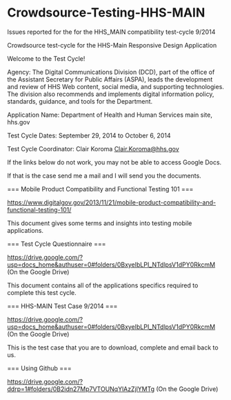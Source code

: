 Crowdsource-Testing-HHS-MAIN
============================

Issues reported for the for the HHS_MAIN compatibility test-cycle 9/2014

Crowdsource test-cycle for the HHS-Main Responsive Design Application

Welcome to the Test Cycle!

Agency: The Digital Communications Division (DCD), part of the office of the Assistant Secretary for Public Affairs (ASPA), leads the development and review of HHS Web content, social media, and supporting technologies. The division also recommends and implements digital information policy, standards, guidance, and tools for the Department.

Application Name: Department of Health and Human Services main site, hhs.gov

Test Cycle Dates: September 29, 2014 to October 6, 2014

Test Cycle Coordinator: Clair Koroma Clair.Koroma@hhs.gov

If the links below do not work, you may not be able to access Google Docs.

If that is the case send me a mail and I will send you the documents.

=== Mobile Product Compatibility and Functional Testing 101 ===

https://www.digitalgov.gov/2013/11/21/mobile-product-compatibility-and-functional-testing-101/

This document gives some terms and insights into testing mobile applications.

=== Test Cycle Questionnaire ===

https://drive.google.com/?usp=docs_home&authuser=0#folders/0BxyeIbLPI_NTdlpsV1dPY0RkcmM (On the Google Drive)

This document contains all of the applications specifics required to complete this test cycle.

=== HHS-MAIN Test Case 9/2014 ===

https://drive.google.com/?usp=docs_home&authuser=0#folders/0BxyeIbLPI_NTdlpsV1dPY0RkcmM (On the Google Drive)

This is the test case that you are to download, complete and email back to us.

=== Using Github ===

https://drive.google.com/?ddrp=1#folders/0B2idn27Mp7VTOUNqYlAzZjlYMTg (On the Google Drive)
